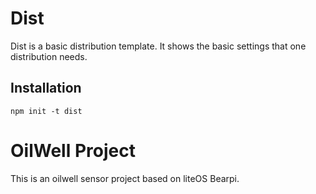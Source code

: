 # Dist

Dist is a basic distribution template. It shows the basic settings that one distribution needs.

## Installation

    npm init -t dist


# OilWell Project

This is an oilwell sensor project based on liteOS Bearpi. 
